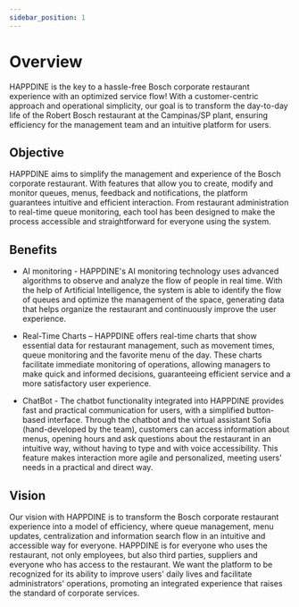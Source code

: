 ```yaml
---
sidebar_position: 1
---
```


# Overview
HAPPDINE is the key to a hassle-free Bosch corporate restaurant experience with an optimized service flow! With a customer-centric approach and operational simplicity, our goal is to transform the day-to-day life of the Robert Bosch restaurant at the Campinas/SP plant, ensuring efficiency for the management team and an intuitive platform for users. 

## Objective 
HAPPDINE aims to simplify the management and experience of the Bosch corporate restaurant. With features that allow you to create, modify and monitor queues, menus, feedback and notifications, the platform guarantees intuitive and efficient interaction. From restaurant administration to real-time queue monitoring, each tool has been designed to make the process accessible and straightforward for everyone using the system. 

## Benefits  
- AI monitoring - HAPPDINE's AI monitoring technology uses advanced algorithms to observe and analyze the flow of people in real time. With the help of Artificial Intelligence, the system is able to identify the flow of queues and optimize the management of the space, generating data that helps organize the restaurant and continuously improve the user experience. 

- Real-Time Charts – HAPPDINE offers real-time charts that show essential data for restaurant management, such as movement times, queue monitoring and the favorite menu of the day. These charts facilitate immediate monitoring of operations, allowing managers to make quick and informed decisions, guaranteeing efficient service and a more satisfactory user experience. 

- ChatBot - The chatbot functionality integrated into HAPPDINE provides fast and practical communication for users, with a simplified button-based interface. Through the chatbot and the virtual assistant Sofia (hand-developed by the team), customers can access information about menus, opening hours and ask questions about the restaurant in an intuitive way, without having to type and with voice accessibility. This feature makes interaction more agile and personalized, meeting users' needs in a practical and direct way.

## Vision
Our vision with HAPPDINE is to transform the Bosch corporate restaurant experience into a model of efficiency, where queue management, menu updates, centralization and information search flow in an intuitive and accessible way for everyone. HAPPDINE is for everyone who uses the restaurant, not only employees, but also third parties, suppliers and everyone who has access to the restaurant. We want the platform to be recognized for its ability to improve users' daily lives and facilitate administrators' operations, promoting an integrated experience that raises the standard of corporate services.




